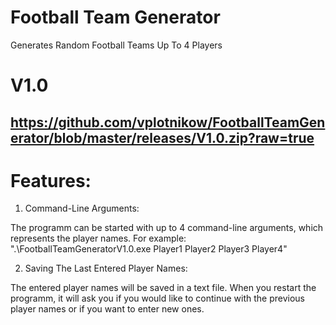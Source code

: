# Football Team Generator
Generates Random Football Teams Up To 4 Players

# V1.0
https://github.com/vplotnikow/FootballTeamGenerator/blob/master/releases/V1.0.zip?raw=true
---------------------------------------------------------------------------------------------------------
# Features:
1. Command-Line Arguments:

The programm can be started with up to 4 command-line arguments, which represents the player names.
For example: ".\FootballTeamGeneratorV1.0.exe Player1 Player2 Player3 Player4"

2. Saving The Last Entered Player Names:

The entered player names will be saved in a text file. When you restart the programm, it will ask you if you would like to continue with the previous player names or if you want to enter new ones.
